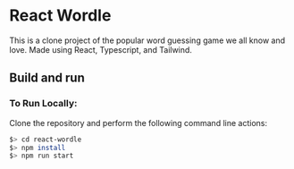 # React Wordle

This is a clone project of the popular word guessing game we all know and love. Made using React, Typescript, and Tailwind.

## Build and run

### To Run Locally:

Clone the repository and perform the following command line actions:

```bash
$> cd react-wordle
$> npm install
$> npm run start
```

